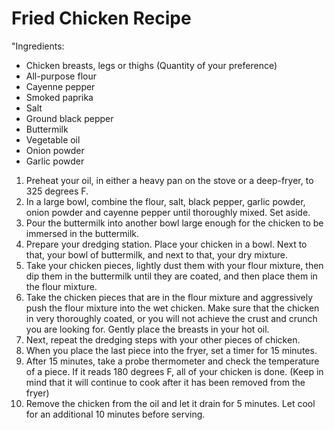 # Fried Chicken Recipe


"Ingredients:
- Chicken breasts, legs or thighs (Quantity of your preference)
- All-purpose flour
- Cayenne pepper
- Smoked paprika
- Salt 
- Ground black pepper
- Buttermilk
- Vegetable oil
- Onion powder
- Garlic powder


1. Preheat your oil, in either a heavy pan on the stove or a deep-fryer, to 325 degrees F.
2. In a large bowl, combine the flour, salt, black pepper, garlic powder, onion powder and cayenne pepper until thoroughly mixed. Set aside.
3. Pour the buttermilk into another bowl large enough for the chicken to be immersed in the buttermilk.
4. Prepare your dredging station. Place your chicken in a bowl. Next to that, your bowl of buttermilk, and next to that, your    dry mixture.
5. Take your chicken pieces, lightly dust them with your flour mixture, then dip them in the buttermilk until they are coated, and then place them in the flour mixture.
6. Take the chicken pieces that are in the flour mixture and aggressively push the flour mixture into the wet chicken. Make sure that the chicken in very thoroughly coated, or you will not achieve the crust and crunch you are looking for. Gently place the breasts in your hot oil.
7. Next, repeat the dredging steps with your other pieces of chicken.
8. When you place the last piece into the fryer, set a timer for 15 minutes.
9. After 15 minutes, take a probe thermometer and check the temperature of a piece. If it reads 180 degrees F, all of your chicken is done. (Keep in mind that it will continue to cook after it has been removed from the fryer)
10. Remove the chicken from the oil and let it drain for 5 minutes. Let cool for an additional 10 minutes before serving.
